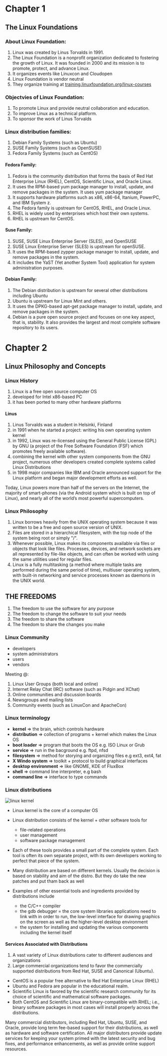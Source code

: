 # Chapter 1
## The Linux Foundations

### About Linux Foundation:
1. Linux was created by Linus Torvalds in 1991.
2. The Linux Foundation is a nonprofit organization dedicated to fostering the growth of Linux. It was founded in 2000 and its mission is to promote, protect, and advance Linux.
3. It organizes events like Linuxcon and Cloudopen 
4. Linux Foundation is vendor neutral
5. They organize training at [training.linuxfoundation.org/linux-courses](http://training.linuxfoundation.org/linux-courses)

### Objectvies of Linux Foundation: 
1. To promote Linux and provide neutral collaboration and education. 
2. To improve Linux as a technical platform. 
3. To sponsor the work of Linus Torvalds

### Linux distribution families:
1. Debian Family Systems (such as Ubuntu)
2. SUSE Family Systems (such as OpenSUSE)
3. Fedora Family Systems (such as CentOS)

#### Fedora Family:
1. Fedora is the community distribution that forms the basis of Red Hat Enterprise Linux (RHEL), CentOS, Scientific Linux, and Oracle Linux.
2. It uses the RPM-based yum package manager to install, update, and remove packages in the system. It uses yum package manager
3. It supports hardware platforms such as x86, x86-64, Itanium, PowerPC, and IBM System z.
4. The Fedora family is upstream for CentOS, RHEL, and Oracle Linux.
5. RHEL is widely used by enterprises which host their own systems.
6. RHEL is upstream for CentOS.

#### Suse Family:
1. SUSE,  SUSE Linux Enterprise Server (SLES), and OpenSUSE 
2. SUSE Linux Enterprise Server (SLES) is upstream for openSUSE.
3. It uses the RPM-based zypper package manager to install, update, and remove packages in the system.
4. It includes the YaST (Yet another System Tool) application for system administration purposes.

#### Debian Family: 
1. The Debian distribution is upstream for several other distributions including Ubuntu
2. Ubuntu is upstream for Linux Mint and others.
3. It uses the DPKG-based apt-get package manager to install, update, and remove packages in the system.
4. Debian is a pure open source project and focuses on one key aspect, that is, stability. It also provides the largest and most complete software repository to its users.

# Chapter 2
## Linux Philosophy and Concepts


### Linux History 

1. Linux is a free open source computer OS 
2. developed for Intel x86-based PC
3. it has been ported to many other hardware platforms

#### Linus 

1. Linus Torvalds was a student in Helsinki, Finland
2. in 1991 when he started a project: writing his own operating system kernel
3. in 1992, Linux was re-licensed using the General Public License (GPL) by GNU (a project of the Free Software Foundation (FSF) which promotes freely available software). 
4. combining the kernel with other system components from the GNU project, numerous other developers created complete systems called Linux Distributions
5. in 1998 major companies like IBM and Oracle announced support for the Linux platform and began major development efforts as well.

Today, Linux powers more than half of the servers on the Internet, the majority of smart-phones (via the Android system which is built on top of Linux), and nearly all of the world’s most powerful supercomputers.

### Linux Philosophy

1. Linux borrows heavily from the UNIX operating system because it was written to be a free and open source version of UNIX. 
2. Files are stored in a hierarchical filesystem, with the top node of the system being root or simply "/". 
3. Whenever possible, Linux makes its components available via files or objects that look like files. Processes, devices, and network sockets are all represented by file-like objects, and can often be worked with using the same utilities used for regular files.
4. Linux is a fully multitasking (a method where multiple tasks are performed during the same period of time), multiuser operating system, with built-in networking and service processes known as daemons in the UNIX world.

## THE FREEDOMS

1. The freedom to use the software for any purpose
2. The freedom to change the software to suit your needs
3. The freedom to share the software
4. The freedom to share the changes you make

### Linux Community

* developers
* system administrators
* users 
* vendors

Meeting @: 

1. Linux User Groups (both local and online)
2. Internet Relay Chat (IRC) software (such as Pidgin and XChat)
3. Online communities and discussion boards
4. Newsgroups and mailing lists
5. Community events (such as LinuxCon and ApacheCon)

### Linux terminology

* **kernel** => the brain, which controls hardware
* **distribution** => collection of programs + kernel which makes the Linux OS
* **boot loader** => program that boots the OS e.g. ISO Linux or Grub
* **service** => run in the bacground e.g. ftpd, nfsd
* **filesystem** => method for storying and organizing files e.g ext3, ext4, fat
* **X Windo system** => toolkit + protocol to build graphical interfaces 
* **desktop environment** => like GNOME, KDE of FluxBox 
* **shell** => command line interpreter, e.g bash
* **command line** => interface to type commands

### Linux distributions

![linux kernel](https://dl.dropboxusercontent.com/u/633848/LFS101x/linux_kernel.jpg)

* Linux kernel is the core of a computer OS
* Linux distribution consists of the kernel + other software tools for 
	* file-related operations
	* user management
	* software package management

* Each of these tools provides a small part of the complete system. Each tool is often its own separate project, with its own developers working to perfect that piece of the system.

* Many distribution are based on different kernels. Usually the decision is based on stability and aim of the distro. But they do take the new patches and put tham back as well

* Examples of other essential tools and ingredients provided by distributions include 
	* the C/C++ compiler
	* the gdb debugger = the core system libraries applications need to link with in order to run, the low-level interface for drawing graphics on the screen as well as the higher-level desktop environment
	* the system for installing and updating the various components including the kernel itself

#### Services Associated with Distributions

1. A vast variety of Linux distributions cater to different audiences and organizations
2. Large commercial organizations tend to favor the commercially supported distributions from Red Hat, SUSE and Canonical (Ubuntu).

* CentOS is a popular free alternative to Red Hat Enterprise Linux (RHEL)
* Ubuntu and Fedora are popular in the educational realm. 
* Scientific Linux is favored by the scientific research community for its choice of scientific and mathematical software packages. 
* Both CentOS and Scientific Linux are binary-compatible with RHEL; i.e., binary software packages in most cases will install properly across the distributions.

Many commercial distributors, including Red Hat, Ubuntu, SUSE, and Oracle, provide long term fee-based support for their distributions, as well as hardware and software certification. All major distributors provide update services for keeping your system primed with the latest security and bug fixes, and performance enhancements, as well as provide online support resources.